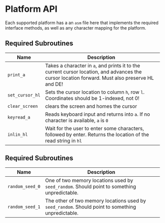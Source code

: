 # Platform API

Each supported platform has a an `asm` file here that implements the required interface methods, as well as any character mapping for the platform.

## Required Subroutines
|Name|Description|
|-|-|
|`print_a`|Takes a character in `a`, and prints it to the current cursor location, and advances the cursor location forward. Must also preserve HL and DE!|
|`set_cursor_hl`|Sets the cursor location to column `h`, row `l`. Coordinates should be 1-indexed, not 0!|
|`clear_screen`|clears the screen and homes the cursor|
|`keyread_a`|Reads keyboard input and returns into `a`. If no character is available, `a` is `0`|
|`inlin_hl`|Wait for the user to enter some characters, followed by enter. Returns the location of the read string in `hl`|

## Required Subroutines
|Name|Description|
|-|-|
|`random_seed_0`|One of two memory locations used by `seed_random`. Should point to something unpredictable.|
|`random_seed_1`|The other of two memory locations used by `seed_random`. Should point to something unpredictable.|
